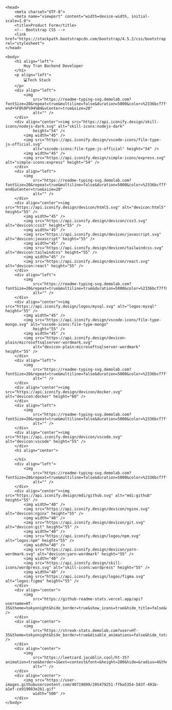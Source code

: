 <!DOCTYPE html>
<html lang="en">

	<head>
		<meta charset="UTF-8">
		<meta name="viewport" content="width=device-width, initial-scale=1.0">
		<title>Product Form</title>
		<!-- Bootstrap CSS -->
		<link href="https://stackpath.bootstrapcdn.com/bootstrap/4.5.2/css/bootstrap.min.css" rel="stylesheet">
	</head>

	<body>
		<h1 align="left">
			Huy Tran Backend Developer
		</h1>
		<p align="left">
			💻Tech Stack
		</p>
		<div align="left">
			<img
				src="https://readme-typing-svg.demolab.com?fontSize=20&repeat=true&multiline=false&duration=5000&color=%2336bcf7ff&background=%2300000000&pause=1000&width=400&height=50&font=Fira+Code&lines=%E2%9C%94+Back-end+%F0%9F%94%B4&vCenter=true&size=20"
				alt="" />
		</div>
		<div align="center"><img src="https://api.iconify.design/skill-icons/nodejs-dark.svg" alt="skill-icons:nodejs-dark"
				height="54" />
			<img width="45" />
			<img src="https://api.iconify.design/vscode-icons/file-type-js-official.svg"
				alt="vscode-icons:file-type-js-official" height="54" />
			<img width="45" />
			<img src="https://api.iconify.design/simple-icons/express.svg" alt="simple-icons:express" height="54" />
		</div>
		<div align="left">
			<img
				src="https://readme-typing-svg.demolab.com?fontSize=20&repeat=true&multiline=false&duration=5000&color=%2336bcf7ff&background=%2300000000&pause=1000&width=400&height=50&font=Fira+Code&lines=%E2%9C%94+Front-end&vCenter=true&size=20"
				alt="" />
		</div>
		<div align="center"><img src="https://api.iconify.design/devicon/html5.svg" alt="devicon:html5" height="55" />
			<img width="45" />
			<img src="https://api.iconify.design/devicon/css3.svg" alt="devicon:css3" height="55" />
			<img width="45" />
			<img src="https://api.iconify.design/devicon/javascript.svg" alt="devicon:javascript" height="55" />
			<img width="45" />
			<img src="https://api.iconify.design/devicon/tailwindcss.svg" alt="devicon:tailwindcss" height="55" />
			<img width="45" />
			<img src="https://api.iconify.design/devicon/react.svg" alt="devicon:react" height="55" />
		</div>
		<div align="left">
			<img
				src="https://readme-typing-svg.demolab.com?fontSize=20&repeat=true&multiline=true&duration=5000&color=%2336bcf7ff&background=%2300000000&pause=1000&width=400&height=50&font=Fira+Code&lines=%E2%9C%94+Database&vCenter=true&size=20"
				alt="" />
		</div>
		<div align="center"><img src="https://api.iconify.design/logos/mysql.svg" alt="logos:mysql" height="55" />
			<img width="45" />
			<img src="https://api.iconify.design/vscode-icons/file-type-mongo.svg" alt="vscode-icons:file-type-mongo"
				height="55" />
			<img width="45" />
			<img src="https://api.iconify.design/devicon-plain/microsoftsqlserver-wordmark.svg"
				alt="devicon-plain:microsoftsqlserver-wordmark" height="55" />
		</div>
		<div align="left">
			<img
				src="https://readme-typing-svg.demolab.com?fontSize=20&repeat=true&multiline=false&duration=5000&color=%2336bcf7ff&background=%2300000000&pause=1000&width=400&height=50&font=Fira+Code&lines=%E2%9C%94+DevOps&vCenter=true&size=20"
				alt="" />
		</div>
		<div align="center"><img src="https://api.iconify.design/devicon/docker.svg" alt="devicon:docker" height="60" />
		</div>
		<div align="left">
			<img
				src="https://readme-typing-svg.demolab.com?fontSize=20&repeat=true&multiline=false&duration=5000&color=%2336bcf7ff&background=%2300000000&pause=1000&width=400&height=50&font=Fira+Code&lines=%E2%9C%94+IDE&vCenter=true&size=20"
				alt="" />
		</div>
		<div align="center"><img src="https://api.iconify.design/devicon/vscode.svg" alt="devicon:vscode" height="55" />
		</div>
		<h1 align="center">

		</h1>
		<div align="left">
			<img
				src="https://readme-typing-svg.demolab.com?fontSize=20&repeat=true&multiline=false&duration=5000&color=%2336bcf7ff&background=%2300000000&pause=1000&width=400&height=50&font=Fira+Code&lines=%E2%9C%94+Tools&vCenter=true&size=20"
				alt="" />
		</div>
		<div align="center"><img src="https://api.iconify.design/mdi/github.svg" alt="mdi:github" height="55" />
			<img width="40" />
			<img src="https://api.iconify.design/devicon/nginx.svg" alt="devicon:nginx" height="55" />
			<img width="40" />
			<img src="https://api.iconify.design/devicon/git.svg" alt="devicon:git" height="55" />
			<img width="40" />
			<img src="https://api.iconify.design/logos/npm.svg" alt="logos:npm" height="55" />
			<img width="40" />
			<img src="https://api.iconify.design/devicon/yarn-wordmark.svg" alt="devicon:yarn-wordmark" height="55" />
			<img width="40" />
			<img src="https://api.iconify.design/skill-icons/wordpress.svg" alt="skill-icons:wordpress" height="55" />
			<img width="40" />
			<img src="https://api.iconify.design/logos/figma.svg" alt="logos:figma" height="55" />
		</div>
		<div align="center">
			<img
				src="https://github-readme-stats.vercel.app/api?username=HT-35&theme=tokyonight&hide_border=true&show_icons=true&hide_title=false&disable_animations=false&hide_rank=false&rank_icon=default&hide=&show=&locale=EN" />
		</div>
		<div align="center">
			<img
				src="https://streak-stats.demolab.com?user=HT-35&theme=tokyonight&hide_border=true&disable_animations=false&hide_total_contributions=false&hide_current_streak=false&hide_longest_streak=false&mode=daily&locale=EN" />
		</div>
		<div align="center">
			<img
				src="https://leetcard.jacoblin.cool/ht-35?animation=true&border=1&ext=contest&font=&height=200&hide=&radius=4&theme=dark&width=500"
				alt="" />
		</div>
		<div align="center">
			<img src="https://user-images.githubusercontent.com/40719899/205479251-ffba5354-583f-491b-a1ef-ce919083e2b1.gif"
				width="500" />
		</div>
	</body>

</html>
